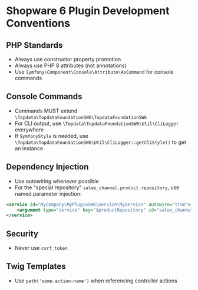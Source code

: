 # Shopware 6 Plugin Development Conventions

## PHP Standards
- Always use constructor property promotion
- Always use PHP 8 attributes (not annotations)
- Use `Symfony\Component\Console\Attribute\AsCommand` for console commands

## Console Commands
- Commands MUST extend `\Topdata\TopdataFoundationSW6\TopdataFoundationSW6`
- For CLI output, use `\Topdata\TopdataFoundationSW6\Util\CliLogger` everywhere
- If `SymfonyStyle` is needed, use `\Topdata\TopdataFoundationSW6\Util\CliLogger::getCliStyle()` to get an instance

## Dependency Injection
- Use autowiring whenever possible
- For the "special repository" `sales_channel.product.repository`, use named parameter injection:
```xml
<service id="MyCompany\MyPluginSW6\Service\MyService" autowire="true">
    <argument type="service" key="$productRepository" id="sales_channel.product.repository"/>
</service>
```

## Security
- Never use `csrf_token`

## Twig Templates
- Use `path('some.action-name')` when referencing controller actions

